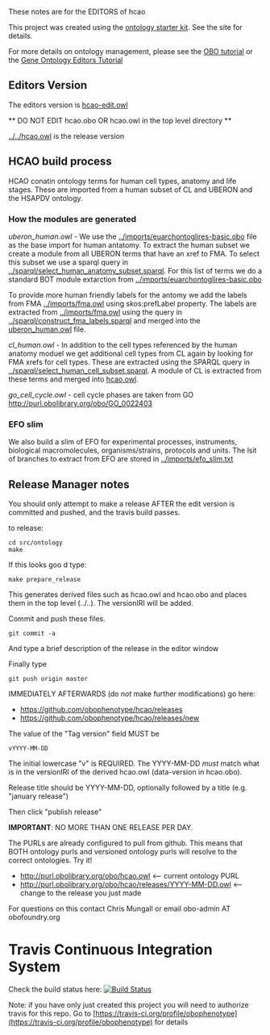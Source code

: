 These notes are for the EDITORS of hcao

This project was created using the [ontology starter kit](https://github.com/cmungall/ontology-starter-kit). See the site for details.

For more details on ontology management, please see the [OBO tutorial](https://github.com/jamesaoverton/obo-tutorial) or the [Gene Ontology Editors Tutorial](go-protege-tutorial.readthedocs.io)

## Editors Version

The editors version is [hcao-edit.owl](hcao-edit.owl)

** DO NOT EDIT hcao.obo OR hcao.owl in the top level directory **

[../../hcao.owl](../../hcao.owl) is the release version

## HCAO build process

HCAO conatin ontology terms for human cell types, anatomy and life stages. These are imported from a human subset of CL and UBERON and the HSAPDV ontology.

### How the modules are generated

*uberon_human.owl* -  We use the [../imports/euarchontoglires-basic.obo](../imports/euarchontoglires-basic.obo) file as the base import for human antatomy. To extract the human subset we create a module from all UBERON terms that have an xref to FMA. To select this subset we use a sparql query in
[../sparql/select_human_anatomy_subset.sparql](../sparql/select_human_anatomy_subset.sparql). For this list of terms we do a standard BOT module extarction from [../imports/euarchontoglires-basic.obo](../imports/euarchontoglires-basic.obo)

To provide more human friendly labels for the antomy we add the labels from FMA [../imports/fma.owl](../imports/fma.owl) using skos:prefLabel property. The labels are extracted from [../imports/fma.owl](../imports/fma.owl) using the query in [../sparql/construct_fma_labels.sparql](../sparql/construct_fma_labels.sparql) and merged into the [uberon_human.owl](uberon_human.owl) file.

*cl_human.owl* -  In addition to the cell types referenced by the human anatomy moduel we get additional cell types from CL again by looking for FMA xrefs for cell types. These are extracted using the SPARQL query in [../sparql/select_human_cell_subset.sparql](../sparql/select_human_cell_subset.sparql). A module of CL is extracted from these terms and merged into [hcao.owl](hcao.owl). 

*go_cell_cycle.owl* - cell cycle phases are taken from GO http://purl.obolibrary.org/obo/GO_0022403

### EFO slim

We also build a slim of EFO for experimental processes, instruments, biological macromolecules, organisms/strains, protocols and units. The lsit of branches to extract from EFO are stored in [../imports/efo_slim.txt](../imports/efo_slim.txt)

## Release Manager notes

You should only attempt to make a release AFTER the edit version is
committed and pushed, and the travis build passes.

to release:

    cd src/ontology
    make

If this looks goo
d type:

    make prepare_release

This generates derived files such as hcao.owl and hcao.obo and places
them in the top level (../..). The versionIRI will be added.

Commit and push these files.

    git commit -a

And type a brief description of the release in the editor window

Finally type

    git push origin master

IMMEDIATELY AFTERWARDS (do *not* make further modifications) go here:

 * https://github.com/obophenotype/hcao/releases
 * https://github.com/obophenotype/hcao/releases/new

The value of the "Tag version" field MUST be

    vYYYY-MM-DD

The initial lowercase "v" is REQUIRED. The YYYY-MM-DD *must* match
what is in the versionIRI of the derived hcao.owl (data-version in
hcao.obo).

Release title should be YYYY-MM-DD, optionally followed by a title (e.g. "january release")

Then click "publish release"

__IMPORTANT__: NO MORE THAN ONE RELEASE PER DAY.

The PURLs are already configured to pull from github. This means that
BOTH ontology purls and versioned ontology purls will resolve to the
correct ontologies. Try it!

 * http://purl.obolibrary.org/obo/hcao.owl <-- current ontology PURL
 * http://purl.obolibrary.org/obo/hcao/releases/YYYY-MM-DD.owl <-- change to the release you just made

For questions on this contact Chris Mungall or email obo-admin AT obofoundry.org

# Travis Continuous Integration System

Check the build status here: [![Build Status](https://travis-ci.org/obophenotype/hcao.svg?branch=master)](https://travis-ci.org/obophenotype/hcao)

Note: if you have only just created this project you will need to authorize travis for this repo. Go to [https://travis-ci.org/profile/obophenotype](https://travis-ci.org/profile/obophenotype) for details

